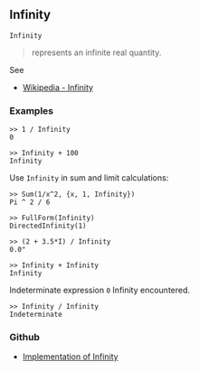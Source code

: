## Infinity

```
Infinity
```

> represents an infinite real quantity.

See 
* [Wikipedia - Infinity](https://en.wikipedia.org/wiki/Infinity) 

### Examples

```
>> 1 / Infinity
0
 
>> Infinity + 100
Infinity
```

Use `Infinity` in sum and limit calculations:

```
>> Sum(1/x^2, {x, 1, Infinity})
Pi ^ 2 / 6
 
>> FullForm(Infinity)
DirectedInfinity(1)
 
>> (2 + 3.5*I) / Infinity
0.0"
 
>> Infinity + Infinity
Infinity
```

Indeterminate expression `0` Infinity encountered.

```
>> Infinity / Infinity
Indeterminate
```

### Github

* [Implementation of Infinity](https://github.com/axkr/symja_android_library/blob/master/symja_android_library/matheclipse-core/src/main/java/org/matheclipse/core/builtin/ConstantDefinitions.java#L1088) 
